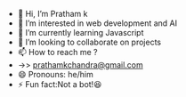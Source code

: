 - 👋 Hi, I’m Pratham k
- 👀 I’m interested in web development and AI 
- 🌱 I’m currently learning Javascript
- 💞️ I’m looking to collaborate on projects
- 📫 How to reach me ?
- ->> prathamkchandra@gmail.com
- 😄 Pronouns: he/him
- ⚡ Fun fact:Not a bot!😆

<!---
prathamkchandra/prathamkchandra is a ✨ special ✨ repository because its `README.md` (this file) appears on your GitHub profile.
You can click the Preview link to take a look at your changes.
--->

